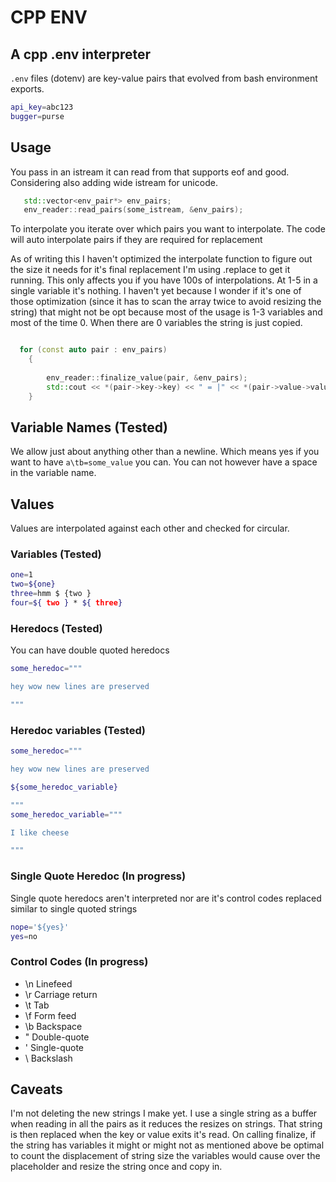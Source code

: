 ﻿# CPP ENV

## A cpp .env interpreter

`.env` files (dotenv) are key-value pairs that evolved from bash environment exports.

```bash
api_key=abc123
bugger=purse
```

## Usage

You pass in an istream it can read from that 
supports eof and good. Considering also adding wide istream for unicode.
```c++
   std::vector<env_pair*> env_pairs;
   env_reader::read_pairs(some_istream, &env_pairs);

```

To interpolate you iterate over which pairs you want to
interpolate. The code will auto interpolate pairs if they are required for replacement

As of writing this I haven't optimized the interpolate function to
figure out the size it needs for it's final replacement I'm using
.replace to get it running. This only affects you if you have 100s of interpolations.
At 1-5 in a single variable it's nothing. I haven't yet because I wonder
if it's one of those optimization (since it has to scan the array twice to avoid resizing the string)
that might not be opt because most of the usage is 1-3 variables and most of the time 0. When there are 0 variables
the string is just copied. 
```c++

  for (const auto pair : env_pairs)
    {
 
        env_reader::finalize_value(pair, &env_pairs);
        std::cout << *(pair->key->key) << " = |" << *(pair->value->value) << "|" <<std::endl;
    }

```

## Variable Names (Tested)

We allow just about anything other than a newline. Which means
yes if you want to have `a\tb=some_value` you can. You can not however have a space in the
variable name.

## Values

Values are interpolated against each other and checked for circular.
### Variables (Tested)

```bash
one=1
two=${one}
three=hmm $ {two }
four=${ two } * ${ three}


````

### Heredocs  (Tested)
You can have double quoted heredocs
```bash
some_heredoc="""

hey wow new lines are preserved

"""
```
### Heredoc variables (Tested)
```bash
some_heredoc="""

hey wow new lines are preserved

${some_heredoc_variable} 

"""
some_heredoc_variable="""

I like cheese

"""
```
### Single Quote Heredoc (In progress)

Single quote heredocs aren't interpreted nor are it's control codes replaced similar to single quoted strings
```bash
nope='${yes}'
yes=no
```


### Control Codes (In progress)

* \n Linefeed 
* \r Carriage return
* \t Tab
* \f Form feed
* \b Backspace
* \" Double-quote
* \' Single-quote
* \\ Backslash


## Caveats

I'm not deleting the new strings I make yet. I use a single string as a buffer when reading in all the pairs
as it reduces the resizes on strings. That string is then replaced when the key or value exits it's read. On
calling finalize, if the string has variables it might or might not as mentioned above be optimal to count
the displacement of string size the variables would cause over the placeholder and resize the string once and copy in.
